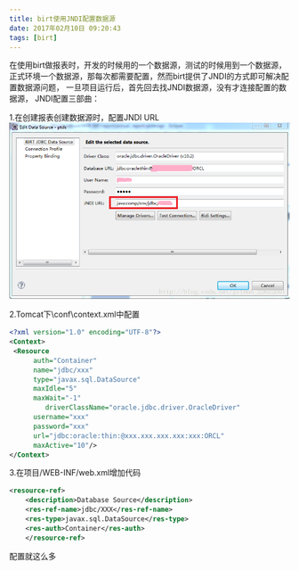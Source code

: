 ```yaml
---
title: birt使用JNDI配置数据源
date: 2017年02月10日 09:20:43
tags: [birt]
---
```


在使用birt做报表时，开发的时候用的一个数据源，测试的时候用到一个数据源，正式环境一个数据源，那每次都需要配置，然而birt提供了JNDI的方式即可解决配置数据源问题，
一旦项目运行后，首先回去找JNDI数据源，没有才连接配置的数据源，
JNDI配置三部曲：

1.在创建报表创建数据源时，配置JNDI URL
![image](birt使用JNDI配置数据源/20170902001.png)
<!--more-->
2.Tomcat下\conf\context.xml中配置

```xml
<?xml version="1.0" encoding="UTF-8"?>
<Context>
 <Resource
      auth="Container"
      name="jdbc/xxx"
      type="javax.sql.DataSource"
      maxIdle="5"
      maxWait="-1"
         driverClassName="oracle.jdbc.driver.OracleDriver"
      username="xxx"
      password="xxx"
      url="jdbc:oracle:thin:@xxx.xxx.xxx.xxx:xxx:ORCL"
      maxActive="10"/>
</Context>
```
3.在项目/WEB-INF/web.xml增加代码
```xml
<resource-ref>
    <description>Database Source</description>
    <res-ref-name>jdbc/XXX</res-ref-name>
    <res-type>javax.sql.DataSource</res-type>
    <res-auth>Container</res-auth>
    </resource-ref>
```

配置就这么多